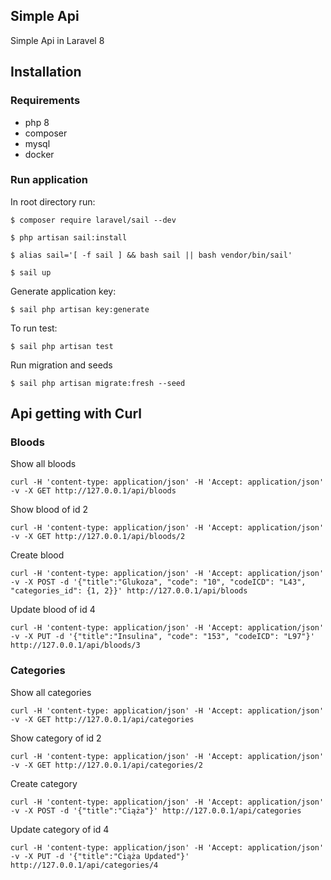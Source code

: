 ## Simple Api

Simple Api in Laravel 8
## Installation

### Requirements

- php 8
- composer
- mysql
- docker

### Run application



In root directory run:
```
$ composer require laravel/sail --dev

$ php artisan sail:install

$ alias sail='[ -f sail ] && bash sail || bash vendor/bin/sail'

$ sail up
```

Generate application key:

```
$ sail php artisan key:generate
```

To run test:
```
$ sail php artisan test
```

Run migration and seeds
```
$ sail php artisan migrate:fresh --seed
```

## Api getting with Curl

### Bloods

Show all bloods

```
curl -H 'content-type: application/json' -H 'Accept: application/json' -v -X GET http://127.0.0.1/api/bloods
```

Show blood of id 2

```
curl -H 'content-type: application/json' -H 'Accept: application/json' -v -X GET http://127.0.0.1/api/bloods/2
```

Create blood

```
curl -H 'content-type: application/json' -H 'Accept: application/json' -v -X POST -d '{"title":"Glukoza", "code": "10", "codeICD": "L43", "categories_id": {1, 2}}' http://127.0.0.1/api/bloods
```

Update blood of id 4

```
curl -H 'content-type: application/json' -H 'Accept: application/json' -v -X PUT -d '{"title":"Insulina", "code": "153", "codeICD": "L97"}' http://127.0.0.1/api/bloods/3
```
### Categories

Show all categories 

```
curl -H 'content-type: application/json' -H 'Accept: application/json' -v -X GET http://127.0.0.1/api/categories
```

Show category of id 2

```
curl -H 'content-type: application/json' -H 'Accept: application/json' -v -X GET http://127.0.0.1/api/categories/2
```

Create category

```
curl -H 'content-type: application/json' -H 'Accept: application/json' -v -X POST -d '{"title":"Ciąża"}' http://127.0.0.1/api/categories
```

Update category of id 4

```
curl -H 'content-type: application/json' -H 'Accept: application/json' -v -X PUT -d '{"title":"Ciąża Updated"}' http://127.0.0.1/api/categories/4
```
